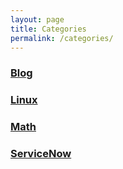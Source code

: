 ```yaml
---
layout: page
title: Categories
permalink: /categories/
---
```


<h3><a class="post-link" href="/categories/blog">Blog</a></h3>
<h3><a class="post-link" href="/categories/linux">Linux</a></h3>
<h3><a class="post-link" href="/categories/math">Math</a></h3>
<h3><a class="post-link" href="/categories/servicenow">ServiceNow</a></h3>
